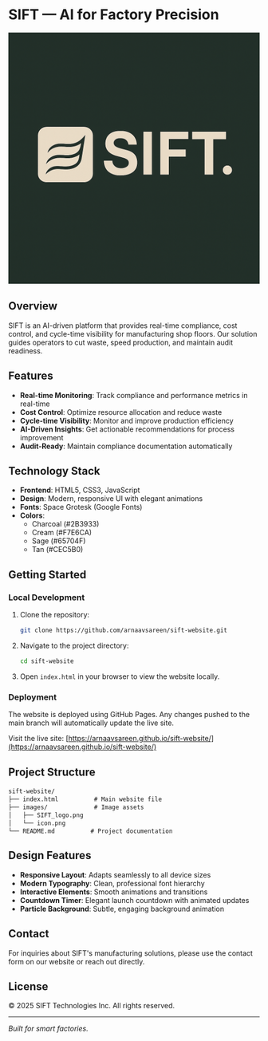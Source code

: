 # SIFT — AI for Factory Precision

![SIFT Logo](images/SIFT_logo.png)

## Overview

SIFT is an AI-driven platform that provides real-time compliance, cost control, and cycle-time visibility for manufacturing shop floors. Our solution guides operators to cut waste, speed production, and maintain audit readiness.

## Features

- **Real-time Monitoring**: Track compliance and performance metrics in real-time
- **Cost Control**: Optimize resource allocation and reduce waste
- **Cycle-time Visibility**: Monitor and improve production efficiency
- **AI-Driven Insights**: Get actionable recommendations for process improvement
- **Audit-Ready**: Maintain compliance documentation automatically

## Technology Stack

- **Frontend**: HTML5, CSS3, JavaScript
- **Design**: Modern, responsive UI with elegant animations
- **Fonts**: Space Grotesk (Google Fonts)
- **Colors**: 
  - Charcoal (#2B3933)
  - Cream (#F7E6CA)
  - Sage (#65704F)
  - Tan (#CEC5B0)

## Getting Started

### Local Development

1. Clone the repository:
   ```bash
   git clone https://github.com/arnaavsareen/sift-website.git
   ```

2. Navigate to the project directory:
   ```bash
   cd sift-website
   ```

3. Open `index.html` in your browser to view the website locally.

### Deployment

The website is deployed using GitHub Pages. Any changes pushed to the main branch will automatically update the live site.

Visit the live site: [https://arnaavsareen.github.io/sift-website/](https://arnaavsareen.github.io/sift-website/)

## Project Structure

```
sift-website/
├── index.html          # Main website file
├── images/             # Image assets
│   ├── SIFT_logo.png
│   └── icon.png
└── README.md          # Project documentation
```

## Design Features

- **Responsive Layout**: Adapts seamlessly to all device sizes
- **Modern Typography**: Clean, professional font hierarchy
- **Interactive Elements**: Smooth animations and transitions
- **Countdown Timer**: Elegant launch countdown with animated updates
- **Particle Background**: Subtle, engaging background animation

## Contact

For inquiries about SIFT's manufacturing solutions, please use the contact form on our website or reach out directly.

## License

© 2025 SIFT Technologies Inc. All rights reserved.

---

*Built for smart factories.* 